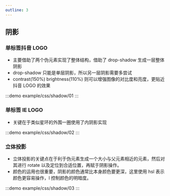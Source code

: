 ```yaml
---
outline: 3
---
```


## 阴影

### 单标签抖音 LOGO

- 主要借助了两个伪元素实现了整体结构，借助了 drop-shadow 生成一层整体阴影
- drop-shadow 只能是单层阴影，所以另一层阴影需要多尝试
- contrast(150%) brightness(110%) 则可以增强图像的对比度和亮度，更贴近抖音 LOGO 的效果

:::demo
example/css/shadow/01
:::

### 单标签 IE LOGO

- 关键在于类似星环的外围一圈使用了内阴影实现

:::demo
example/css/shadow/02
:::

### 立体投影

- 立体投影的关键点在于利于伪元素生成一个大小与父元素相近的元素，然后对其进行 rotate 以及定位到合适位置，再赋于阴影操作。
- 颜色的运用也很重要，阴影的颜色通常比本身颜色要更深，这里使用 hsl 表示颜色更容易操作，l 控制颜色的明暗度。

:::demo
example/css/shadow/03
:::

<Comment />

